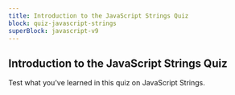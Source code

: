```yaml
---
title: Introduction to the JavaScript Strings Quiz
block: quiz-javascript-strings
superBlock: javascript-v9
---
```


## Introduction to the JavaScript Strings Quiz

Test what you've learned in this quiz on JavaScript Strings.
